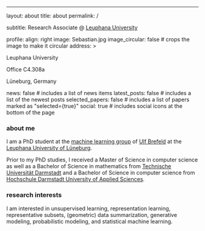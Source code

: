 ---
layout: about
title: about
permalink: /

subtitle: Research Associate @ <a href="http://www.leuphana.de/en/home.html">Leuphana University</a>

profile:
  align: right
  image: Sebastian.jpg
  image_circular: false # crops the image to make it circular
  address: >
    <p>Leuphana University</p>
    <p>Office C4.308a</p>
    <p>Lüneburg, Germany</p>

news: false  # includes a list of news items
latest_posts: false # includes a list of the newest posts
selected_papers: false # includes a list of papers marked as "selected={true}"
social: true  # includes social icons at the bottom of the page


### about me

I am a PhD student at the [machine learning group](http://ml3.leuphana.de/team.html) of [Ulf Brefeld](http://ml3.leuphana.de/ulf.html) at the [Leuphana University of Lüneburg](http://www.leuphana.de/en/home.html).

Prior to my PhD studies, I received a Master of Science in computer science as well as a Bachelor of Science in mathematics from [Technische Universität Darmstadt](https://www.tu-darmstadt.de/index.en.jsp) and a Bachelor of Science in computer science from [Hochschule Darmstadt University of Applied Sciences](https://h-da.de/en/).


### research interests

I am interested in unsupervised learning, representation learning, representative subsets, (geometric) data summarization, generative modeling, probabilistic modeling, and statistical machine learning.
